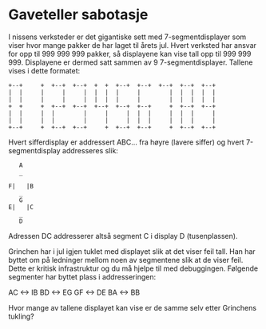 # Gaveteller sabotasje

I nissens verksteder er det gigantiske sett med 7-segmentdisplayer som viser hvor mange pakker de har laget til årets jul. Hvert verksted har ansvar for opp til 999 999 999 pakker, så displayene kan vise tall opp til 999 999 999. Displayene er dermed satt sammen av 9 7-segmentdisplayer. Tallene vises i dette formatet:

```
+--+     +  +--+  +--+  +  +  +--+  +--+  +--+  +--+  +--+
|  |     |     |     |  |  |  |     |        |  |  |  |  |
|  |     |     |     |  |  |  |     |        |  |  |  |  |
+  +     +  +--+  +--+  +--+  +--+  +--+     +  +--+  +--+
|  |     |  |        |     |     |  |  |     |  |  |     |
|  |     |  |        |     |     |  |  |     |  |  |     |
+--+     +  +--+  +--+     +  +--+  +--+     +  +--+  +--+
```

Hvert sifferdisplay er addressert ABC... fra høyre (lavere siffer) og hvert 7-segmentdisplay addresseres slik:

```
   A
   _

F|   |B
   _
   G
E|   |C
   _
   D
```

Adressen DC addresserer altså segment C i display D (tusenplassen).

Grinchen har i jul igjen tuklet med displayet slik at det viser feil tall. Han har byttet om på ledninger mellom noen av segmentene slik at de viser feil. Dette er kritisk infrastruktur og du må hjelpe til med debuggingen. Følgende segmenter har byttet plass i addresseringen:

AC <-> IB
BD <-> EG
GF <-> DE
BA <-> BB

Hvor mange av tallene displayet kan vise er de samme selv etter Grinchens tukling?
